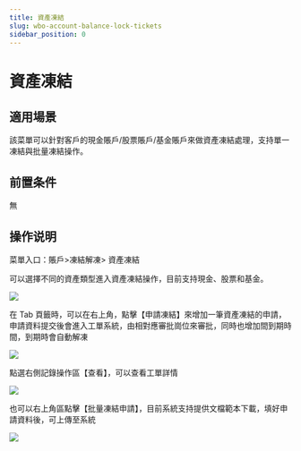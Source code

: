 ```yaml
---
title: 資產凍結
slug: wbo-account-balance-lock-tickets
sidebar_position: 0
---
```



# 資產凍結

## 適用場景

該菜單可以針對客戶的現金賬戶/股票賬戶/基金賬戶來做資產凍結處理，支持單一凍結與批量凍結操作。

## 前置条件

無

## 操作说明

菜單入口：賬戶&gt;凍結解凍&gt; 資產凍結

可以選擇不同的資產類型進入資產凍結操作，目前支持現金、股票和基金。

<img src="/assets/NY2JbomRMoPSwbxwvllctcsEnUf.png" src-width="1874" src-height="206" align="center"/>

在 Tab 頁籤時，可以在右上角，點擊【申請凍結】來增加一筆資產凍結的申請，申請資料提交後會進入工單系統，由相對應審批崗位來審批，同時也增加間到期時間，到期時會自動解凍

<img src="/assets/AWhTb7XqLo3idwxs94zcg0ZGnme.png" src-width="3232" src-height="1614" align="center"/>

點選右側記錄操作區【查看】，可以查看工單詳情

<img src="/assets/W2Tub0849o1jJhxGQvPcNvRMnSc.png" src-width="3262" src-height="1756" align="center"/>

也可以右上角區點擊【批量凍結申請】，目前系統支持提供文檔範本下載，填好申請資料後，可上傳至系統

<img src="/assets/DSKVbN4k7o9Eenx8yRpcfTD8nIh.png" src-width="3220" src-height="1540" align="center"/>

